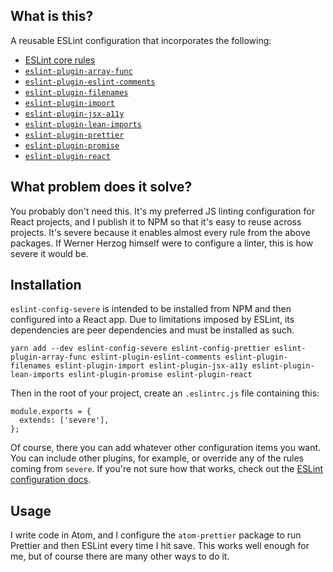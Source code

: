 ## What is this?

A reusable ESLint configuration that incorporates the following:

- [ESLint core rules](https://eslint.org/docs/rules/)
- [`eslint-plugin-array-func`](https://github.com/freaktechnik/eslint-plugin-array-func)
- [`eslint-plugin-eslint-comments`](https://github.com/mysticatea/eslint-plugin-eslint-comments)
- [`eslint-plugin-filenames`](https://github.com/selaux/eslint-plugin-filenames)
- [`eslint-plugin-import`](https://github.com/benmosher/eslint-plugin-import)
- [`eslint-plugin-jsx-a11y`](https://github.com/evcohen/eslint-plugin-jsx-a11y)
- [`eslint-plugin-lean-imports`](https://github.com/eslint-plugins/eslint-plugin-lean-imports)
- [`eslint-plugin-prettier`](https://github.com/prettier/eslint-plugin-prettier)
- [`eslint-plugin-promise`](https://github.com/xjamundx/eslint-plugin-promise)
- [`eslint-plugin-react`](https://github.com/yannickcr/eslint-plugin-react)

## What problem does it solve?

You probably don't need this. It's my preferred JS linting configuration for React projects, and I publish it to NPM so that it's easy to reuse across projects. It's severe because it enables almost every rule from the above packages. If Werner Herzog himself were to configure a linter, this is how severe it would be.

## Installation

`eslint-config-severe` is intended to be installed from NPM and then configured into a React app. Due to limitations imposed by ESLint, its dependencies are peer dependencies and must be installed as such.

```
yarn add --dev eslint-config-severe eslint-config-prettier eslint-plugin-array-func eslint-plugin-eslint-comments eslint-plugin-filenames eslint-plugin-import eslint-plugin-jsx-a11y eslint-plugin-lean-imports eslint-plugin-promise eslint-plugin-react
```

Then in the root of your project, create an `.eslintrc.js` file containing this:

```
module.exports = {
  extends: ['severe'],
};
```

Of course, there you can add whatever other configuration items you want. You can include other plugins, for example, or override any of the rules coming from `severe`. If you're not sure how that works, check out the [ESLint configuration docs](https://eslint.org/docs/user-guide/configuring).

## Usage

I write code in Atom, and I configure the `atom-prettier` package to run Prettier and then ESLint every time I hit save. This works well enough for me, but of course there are many other ways to do it.
